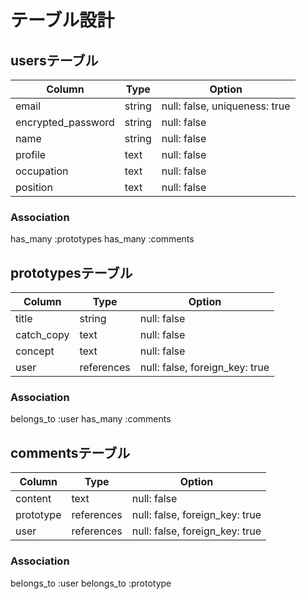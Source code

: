 # テーブル設計


## usersテーブル

| Column             | Type   | Option                        |
|--------------------|--------|-------------------------------|
| email              | string | null: false, uniqueness: true |
| encrypted_password | string | null: false                   |
| name               | string | null: false                   |
| profile            | text   | null: false                   |
| occupation         | text   | null: false                   |
| position           | text   | null: false                   |

### Association
has_many :prototypes 
has_many :comments


## prototypesテーブル

| Column     | Type       | Option                         |
|------------|------------|--------------------------------|
| title      | string     | null: false                    |
| catch_copy | text       | null: false                    |
| concept    | text       | null: false                    |
| user       | references | null: false, foreign_key: true |

### Association
belongs_to :user
has_many :comments

## commentsテーブル

| Column    | Type       | Option                         |
|-----------|------------|--------------------------------|
| content   | text       | null: false                    |
| prototype | references | null: false, foreign_key: true |
| user      | references | null: false, foreign_key: true |

### Association
belongs_to :user
belongs_to :prototype
